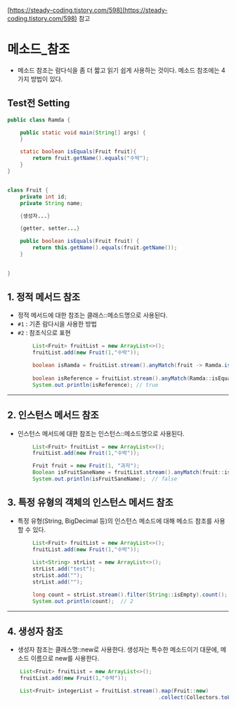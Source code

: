 [https://steady-coding.tistory.com/598](https://steady-coding.tistory.com/598) 참고

# 메소드_참조
- 메소드 참조는 람다식을 좀 더 짧고 읽기 쉽게 사용하는 것이다. 메소드 참조에는 4가지 방법이 있다.

## Test전 Setting
```java
public class Ramda {

    public static void main(String[] args) {
    }

    static boolean isEquals(Fruit fruit){
        return fruit.getName().equals("수박");
    }
}


class Fruit {
    private int id;
    private String name;

    {생성자...}

    {getter, setter...}

    public boolean isEquals(Fruit fruit) {
        return this.getName().equals(fruit.getName());
    }

    
}
```

## 1. 정적 메서드 참조
- 정적 메서드에 대한 참조는 클래스::메소드명으로 사용된다.
- `#1` : 기존 람다시을 사용한 방법
- `#2` : 참조식으로 표현
```java
        List<Fruit> fruitList = new ArrayList<>();
        fruitList.add(new Fruit(1,"수박"));

        boolean isRamda = fruitList.stream().anyMatch(fruit -> Ramda.isEquals(fruit)); // #1
        
        boolean isReference = fruitList.stream().anyMatch(Ramda::isEquals);  // #2
        System.out.println(isReference); // true
```
<hr>

## 2. 인스턴스 메서드 참조
- 인스턴스 메서드에 대한 참조는 인스턴스::메소드명으로 사용된다.

```java
        List<Fruit> fruitList = new ArrayList<>();
        fruitList.add(new Fruit(1,"수박"));

        Fruit fruit = new Fruit(1, "과자");
        Boolean isFruitSaneName = fruitList.stream().anyMatch(fruit::isEquals);
        System.out.println(isFruitSaneName);  // false
```

## 3. 특정 유형의 객체의 인스턴스 메서드 참조
- 특정 유형(String, BigDecimal 등)의 인스턴스 메소드에 대해 메소드 참조를 사용할 수 있다.

```java
        List<Fruit> fruitList = new ArrayList<>();
        fruitList.add(new Fruit(1,"수박"));
        
        List<String> strList = new ArrayList<>();
        strList.add("test");
        strList.add("");
        strList.add("");

        long count = strList.stream().filter(String::isEmpty).count();
        System.out.println(count);  // 2
```
<hr>

## 4. 생성자 참조
- 생성자 참조는 클래스명::new로 사용한다. 생성자는 특수한 메소드이기 대문에, 메소드 이름으로 new를 사용한다.

```java
    List<Fruit> fruitList = new ArrayList<>();
    fruitList.add(new Fruit(1,"수박"));

    List<Fruit> integerList = fruitList.stream().map(Fruit::new)
                                                .collect(Collectors.toList());
    
```
